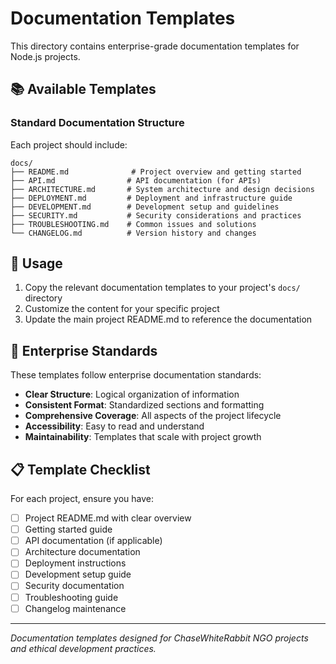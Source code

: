 # Documentation Templates

This directory contains enterprise-grade documentation templates for Node.js projects.

## 📚 Available Templates

### Standard Documentation Structure

Each project should include:

```
docs/
├── README.md              # Project overview and getting started
├── API.md                # API documentation (for APIs)
├── ARCHITECTURE.md       # System architecture and design decisions
├── DEPLOYMENT.md         # Deployment and infrastructure guide
├── DEVELOPMENT.md        # Development setup and guidelines
├── SECURITY.md           # Security considerations and practices
├── TROUBLESHOOTING.md    # Common issues and solutions
└── CHANGELOG.md          # Version history and changes
```

## 🎯 Usage

1. Copy the relevant documentation templates to your project's `docs/` directory
2. Customize the content for your specific project
3. Update the main project README.md to reference the documentation

## 🏢 Enterprise Standards

These templates follow enterprise documentation standards:

- **Clear Structure**: Logical organization of information
- **Consistent Format**: Standardized sections and formatting
- **Comprehensive Coverage**: All aspects of the project lifecycle
- **Accessibility**: Easy to read and understand
- **Maintainability**: Templates that scale with project growth

## 📋 Template Checklist

For each project, ensure you have:

- [ ] Project README.md with clear overview
- [ ] Getting started guide
- [ ] API documentation (if applicable)
- [ ] Architecture documentation
- [ ] Deployment instructions
- [ ] Development setup guide
- [ ] Security documentation
- [ ] Troubleshooting guide
- [ ] Changelog maintenance

---

*Documentation templates designed for ChaseWhiteRabbit NGO projects and ethical development practices.*
